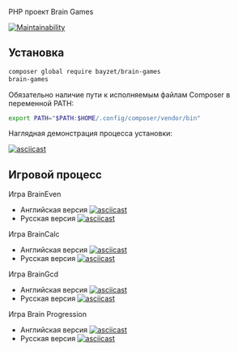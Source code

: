 PHP проект Brain Games

[![Maintainability](https://api.codeclimate.com/v1/badges/a99a88d28ad37a79dbf6/maintainability)](https://codeclimate.com/github/codeclimate/codeclimate/maintainability)

## Установка
```bash
composer global require bayzet/brain-games
brain-games
```
Обязательно наличие пути к исполняемым файлам Composer в переменной PATH:

```bash
export PATH="$PATH:$HOME/.config/composer/vendor/bin"
```
Наглядная демонстрация процесса установки:

[![asciicast](https://asciinema.org/a/HHp4AdIw0dxUu5Q20xcVxNn0M.svg)](https://asciinema.org/a/HHp4AdIw0dxUu5Q20xcVxNn0M)

## Игровой процесс
Игра BrainEven
- Английская версия
[![asciicast](https://asciinema.org/a/VfucB8MVlPyEMLWnVJkfB7RwB.svg)](https://asciinema.org/a/VfucB8MVlPyEMLWnVJkfB7RwB)
- Русская версия
[![asciicast](https://asciinema.org/a/yAkhnNYct6Ll2neVwp6deXljD.svg)](https://asciinema.org/a/yAkhnNYct6Ll2neVwp6deXljD)

Игра BrainCalc
- Английская версия
[![asciicast](https://asciinema.org/a/0qPyBxP6UWKWvCOEXAubkZhv0.svg)](https://asciinema.org/a/0qPyBxP6UWKWvCOEXAubkZhv0)
- Русская версия
[![asciicast](https://asciinema.org/a/UsCcFPDUp13biTGYKrI0omijR.svg)](https://asciinema.org/a/UsCcFPDUp13biTGYKrI0omijR)

Игра BrainGcd
- Английская версия
[![asciicast](https://asciinema.org/a/IMXcxDGRqgkl2cfGe883VTnok.svg)](https://asciinema.org/a/IMXcxDGRqgkl2cfGe883VTnok)
- Русская версия
[![asciicast](https://asciinema.org/a/nrDKVLpH3agxvevVZszxNnVcS.svg)](https://asciinema.org/a/nrDKVLpH3agxvevVZszxNnVcS)

Игра Brain Progression
- Английская версия
[![asciicast](https://asciinema.org/a/oHEgZSAMuhjcrWlyDm5fcy0vu.svg)](https://asciinema.org/a/oHEgZSAMuhjcrWlyDm5fcy0vu)
- Русская версия
[![asciicast](https://asciinema.org/a/FYDUpdWsoKUV4JUTSInScVu8n.svg)](https://asciinema.org/a/FYDUpdWsoKUV4JUTSInScVu8n)